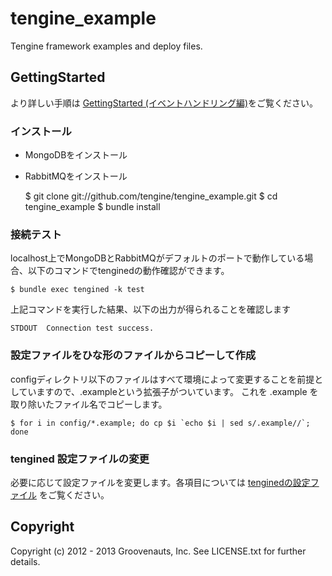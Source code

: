 # tengine_example

Tengine framework examples and deploy files.

## GettingStarted

より詳しい手順は [GettingStarted (イベントハンドリング編)](http://tengine.github.com/getting_started.html)をご覧ください。

### インストール

* MongoDBをインストール
* RabbitMQをインストール

    $ git clone git://github.com/tengine/tengine_example.git
    $ cd tengine_example
    $ bundle install

### 接続テスト

localhost上でMongoDBとRabbitMQがデフォルトのポートで動作している場合、以下のコマンドでtenginedの動作確認ができます。

    $ bundle exec tengined -k test
    
上記コマンドを実行した結果、以下の出力が得られることを確認します

    STDOUT  Connection test success.


### 設定ファイルをひな形のファイルからコピーして作成

configディレクトリ以下のファイルはすべて環境によって変更することを前提としていますので、.exampleという拡張子がついています。
これを .example を取り除いたファイル名でコピーします。

    $ for i in config/*.example; do cp $i `echo $i | sed s/.example//`; done

###  tengined 設定ファイルの変更

必要に応じて設定ファイルを変更します。各項目については [tenginedの設定ファイル](http://tengine.github.com/tengined_config.html) をご覧ください。


## Copyright

Copyright (c) 2012 - 2013 Groovenauts, Inc.  See LICENSE.txt for further details.
